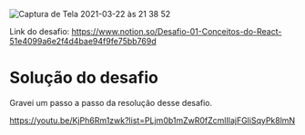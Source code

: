 
![Captura de Tela 2021-03-22 às 21 38 52](https://user-images.githubusercontent.com/49724512/112075330-0e1b0700-8b57-11eb-9e81-e383edc3fe8f.png)

Link do desafio: https://www.notion.so/Desafio-01-Conceitos-do-React-51e4099a6e2f4d4bae94f9fe75bb769d

# Solução do desafio

Gravei um passo a passo da resolução desse desafio.

https://youtu.be/KjPh6Rm1zwk?list=PLjm0b1mZwR0fZcmlIlajFGliSqyPk8lmN
